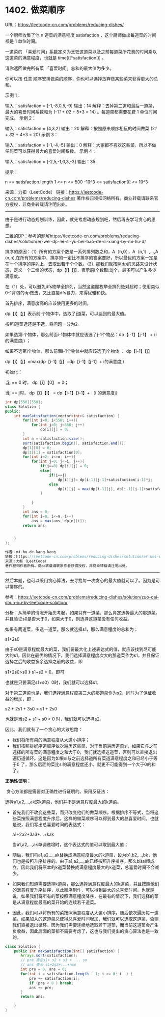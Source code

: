 # 1402. 做菜顺序

URL：https://leetcode-cn.com/problems/reducing-dishes/

一个厨师收集了他 n 道菜的满意程度 satisfaction ，这个厨师做出每道菜的时间都是 1 单位时间。

一道菜的 「喜爱时间」系数定义为烹饪这道菜以及之前每道菜所花费的时间乘以这道菜的满意程度，也就是 time[i]*satisfaction[i] 。

请你返回做完所有菜 「喜爱时间」总和的最大值为多少。

你可以按 任意 顺序安排做菜的顺序，你也可以选择放弃做某些菜来获得更大的总和。

 

示例 1：

输入：satisfaction = [-1,-8,0,5,-9]
输出：14
解释：去掉第二道和最后一道菜，最大的喜爱时间系数和为 (-1*1 + 0*2 + 5*3 = 14) 。每道菜都需要花费 1 单位时间完成。
示例 2：

输入：satisfaction = [4,3,2]
输出：20
解释：按照原来顺序相反的时间做菜 (2*1 + 3*2 + 4*3 = 20)
示例 3：

输入：satisfaction = [-1,-4,-5]
输出：0
解释：大家都不喜欢这些菜，所以不做任何菜可以获得最大的喜爱时间系数。
示例 4：

输入：satisfaction = [-2,5,-1,0,3,-3]
输出：35


提示：

n == satisfaction.length
1 <= n <= 500
-10^3 <= satisfaction[i] <= 10^3

来源：力扣（LeetCode）
链接：https://leetcode-cn.com/problems/reducing-dishes
著作权归领扣网络所有。商业转载请联系官方授权，非商业转载请注明出处。

---

由于是进行动态规划训练，因此，就先考虑动态规划吧，然后再去学习贪心的思想。



二维的DP：参考的题解https://leetcode-cn.com/problems/reducing-dishes/solution/er-wei-dp-lei-si-yu-bei-bao-de-si-xiang-by-mi-hu-d/

排序的原因：（1）所有的方案个数是一系列排列数之和，A（n,0），A（n,1）,...,A (n,n),在所有的方案中，排序的一定比不排序的答案要好，所以最优的方案一定是在一个排序的序列上，去取出若干个个数。（2）那我们就按照dp的思路来设计状态，定义一个二维的状态，dp【i】【j】，表示前i个数取出j个，最多可以产生多少满意度。

在（1）处，可以避免dfs枚举全排列，当然这道题枚举全排列绝对超时；使用类似0-1背包的dp做法，又比直接dfs暴力，来得优雅和快。

首先排序，满意度高的应该使用更多的时间。

dp【i】【j】表示前i个物体中，选取了j道菜，可以达到的最大值。

按照i道菜选还是不选，将问题一分为2。

如果选第i个物体，那么前面i-1物体中就应该选了j-1个物品：dp【i-1】【j-1】 + (i的满意度j) ；

如果不选第i个物体，那么前面i-1个物体中就应该选了j个物体 ： dp【i-1】【j】 

dp【i】【j】=max(dp【i-1】【j】+dp【i-1】【j-1】+ i的满意度j)

初始化：

当j == 0 时， dp【i】【0】 = 0；

当j == j时， dp【i】【i】 = dp【i-1】【i-1】+ （i 的满意度j）

```java
int dp[550][550];
class Solution {
public:
    int maxSatisfaction(vector<int>& satisfaction) {
        for(int i=0; i<550; i++){
            for(int j=0; j<550; j++)
                dp[i][j] = 0;
        }
        int n = satisfaction.size();
        sort(satisfaction.begin(), satisfaction.end());
        dp[1][0] = 0;
        dp[1][1] = satisfaction[0];
        for(int i=2; i<=n; i++){
            for(int j=0; j<=i; j++){
                if(j==0) dp[i][j] = 0;
                else{
                    if(i==j) 
                        dp[i][j]= dp[i-1][j-1]+satisfaction[i-1]*j;
                    else
                        dp[i][j] = max(dp[i-1][j], dp[i-1][j-1]+satisfaction[i-1]*j);
                }
                
            }
        }
        int ans = 0;
        for(int i=0; i<=n; i++)
            ans = max(ans, dp[n][i]);
        return ans;


    }
};

作者：mi-hu-de-kang-kang
链接：https://leetcode-cn.com/problems/reducing-dishes/solution/er-wei-dp-lei-si-yu-bei-bao-de-si-xiang-by-mi-hu-d/
来源：力扣（LeetCode）
著作权归作者所有。商业转载请联系作者获得授权，非商业转载请注明出处。
```

---

然后本题，也可以采用贪心算法，去寻找每一次贪心的最大值就可以了。因为是可以排序的。

参考：https://leetcode-cn.com/problems/reducing-dishes/solution/zuo-cai-shun-xu-by-leetcode-solution/

分析：从简单的情况开始思考起，如果只有一道菜，那么肯定选择最大的那道菜。并且验证s0是否大于0，如果大于0，则选择这道菜没有任何收益。

如果有两道菜，多选一道菜，那么就选择s1，那么满意程度的总和为：

s1+2s0

由于s0是满意程度最大的菜，我们要最大化上述表达式的值，就应该找到尽可能大的s1。因此在最优的情况下，我们选择满意程度次大的那道菜作为s1，并且保证选择之后的收益多余选择之前的收益，即

s1+2s0>s0 》 s1+s2 > 0。即可

也就是只要满足s1+s0〉0时，我们就可以选择s1。

对于第三道菜也是，我们选择满意程度第三大的那道菜作为s2，同时为了保证收益的增加，即：

s2 + 2s1 + 3s0 > s1 + 2s0

也就是当s2 + s1 + s0 > 0 时，我们就可以选择s2。

因此，我们就有了一个贪心的大致思路：

- 我们将所有菜的满意程度从大道小排序；
- 我们按照排好序道顺序依次遍历这些菜，对于当前遍历道菜si，如果它与之前选择的所有菜的满意程度之和大于0，我们就选择这道菜，否则可以直接退出遍历道循环。这是因为如果si与之前选择道所有菜道满意程度之和已经小于等于0 了，那么后面的菜比si的满意程度还小，就更不可能得到一个大于0的和了。



**正确性证明：**

​	贪心方法都是需要对正确性进行证明的。采用反证法：

选择a1,a2,...,ak这k道菜，他们并不是满意程度最大的k道菜。

- 首先我们不改变这些菜，而只改变他们的做菜顺序。根据排序不等式，当将这些菜按照满意程度升序后，这样的做菜顺序可以得到最大的总喜爱时间。也就是说，我们写出总喜爱时间的表达式：

  a1+2a2+3a3+...+kak

  当a1,a2,...,ak单调递增时，这个表达式的值可以取到最大值；

- 随后，我们将a1,a2,...,ak替换成满意程度最大的k道菜，设为b1,b2,...,bk，他们也是按照升序排序的。由于a1,a2,...,ak已经按照升序排序，那么bi》ai恒成立，因此我们将原本的k道菜替换成满意程度最大的k道菜，总喜爱时间不会减少。

- 如果我们知道需要选择k道菜，那么选择满意程度最大的k道菜，并且按照他们的满意程度升序排序，以此顺序制作，可以得到最大的总喜爱时间。也就是说，如果我们将所有的菜按照满意程度降序，在最有的情况下，我们选择的菜是从满意程度最高的菜开始的连续若干道菜。

- 因此，我们可以将所有的菜按照满意程度从大道小排序，随后依次遍历每一道菜。如果加入的这道菜总使得总喜爱时间增加，我们就可以选取这道菜，否则我们直接退出循环。因为我们需要连续地选取若干道菜，而当前这道菜会产生负收益，因此后面的菜都不需要考虑了，这也与我们提出的贪心算法也是一致的。

```java
class Solution {
    public int maxSatisfaction(int[] satisfaction) {
       Arrays.sort(satisfaction);
       // pre 表示s1+ s2 + s3 + ... sn 
       // ans 表示 s1+2s2+...+nsn
       int pre = 0, ans = 0;
       for(int i = satisfaction.length - 1; i >= 0; i--) {
           pre += satisfaction[i];
           if (pre < 0 ) break;
           ans += pre;
       }
       return ans;

    }
}
```

